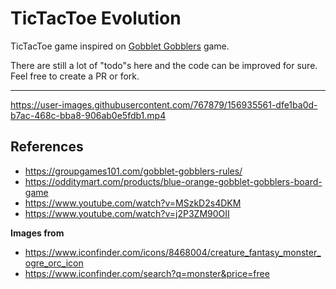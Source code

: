 # TicTacToe Evolution

TicTacToe game inspired on [Gobblet Gobblers](https://www.youtube.com/watch?v=MSzkD2s4DKM) game.

There are still a lot of "todo"s here and the code can be improved for sure.
Feel free to create a PR or fork.

---

https://user-images.githubusercontent.com/767879/156935561-dfe1ba0d-b7ac-468c-bba8-906ab0e5fdb1.mp4

## References

- https://groupgames101.com/gobblet-gobblers-rules/
- https://odditymart.com/products/blue-orange-gobblet-gobblers-board-game
- https://www.youtube.com/watch?v=MSzkD2s4DKM
- https://www.youtube.com/watch?v=j2P3ZM90OII

**Images from**

- https://www.iconfinder.com/icons/8468004/creature_fantasy_monster_ogre_orc_icon
- https://www.iconfinder.com/search?q=monster&price=free
